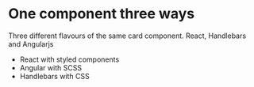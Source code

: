 # One component three ways

Three different flavours of the same card component. React, Handlebars and Angularjs

- React with styled components
- Angular with SCSS
- Handlebars with CSS
